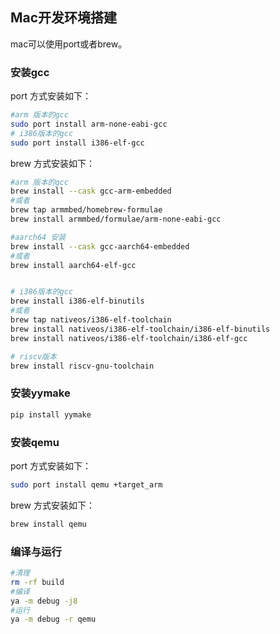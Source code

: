 ## Mac开发环境搭建

mac可以使用port或者brew。

### 安装gcc

port 方式安装如下：

```bash
#arm 版本的gcc
sudo port install arm-none-eabi-gcc
# i386版本的gcc
sudo port install i386-elf-gcc
```

brew 方式安装如下：

```bash
#arm 版本的gcc
brew install --cask gcc-arm-embedded
#或者
brew tap armmbed/homebrew-formulae
brew install armmbed/formulae/arm-none-eabi-gcc

#aarch64 安装
brew install --cask gcc-aarch64-embedded
#或者
brew install aarch64-elf-gcc


# i386版本的gcc
brew install i386-elf-binutils
#或者
brew tap nativeos/i386-elf-toolchain
brew install nativeos/i386-elf-toolchain/i386-elf-binutils
brew install nativeos/i386-elf-toolchain/i386-elf-gcc

# riscv版本
brew install riscv-gnu-toolchain
```

### 安装yymake

```bash
pip install yymake
```

### 安装qemu

port 方式安装如下：

```bash
sudo port install qemu +target_arm 
```

brew 方式安装如下：

```bash
brew install qemu
```


### 编译与运行

```bash
#清理
rm -rf build
#编译
ya -m debug -j8
#运行
ya -m debug -r qemu
```
